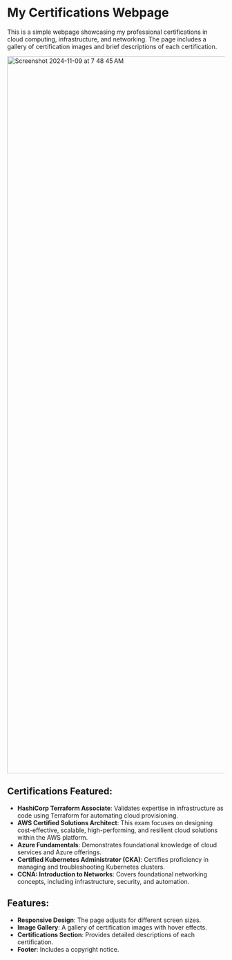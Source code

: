 # My Certifications Webpage

This is a simple webpage showcasing my professional certifications in cloud computing, infrastructure, and networking. The page includes a gallery of certification images and brief descriptions of each certification.

<img width="1660" alt="Screenshot 2024-11-09 at 7 48 45 AM" src="https://github.com/user-attachments/assets/9f6fce7d-2289-4899-8651-024b544288cf">

## Certifications Featured:
- **HashiCorp Terraform Associate**: Validates expertise in infrastructure as code using Terraform for automating cloud provisioning.
- **AWS Certified Solutions Architect**: This exam focuses on designing cost-effective, scalable, high-performing, and resilient cloud solutions within the AWS platform.
- **Azure Fundamentals**: Demonstrates foundational knowledge of cloud services and Azure offerings.
- **Certified Kubernetes Administrator (CKA)**: Certifies proficiency in managing and troubleshooting Kubernetes clusters.
- **CCNA: Introduction to Networks**: Covers foundational networking concepts, including infrastructure, security, and automation.

## Features:
- **Responsive Design**: The page adjusts for different screen sizes.
- **Image Gallery**: A gallery of certification images with hover effects.
- **Certifications Section**: Provides detailed descriptions of each certification.
- **Footer**: Includes a copyright notice.
